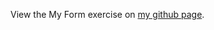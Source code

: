 View the My Form exercise on <a href="http://damonsauve.github.io/index.html" target="_blank">my github page</a>.

